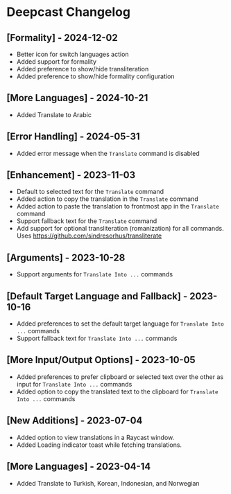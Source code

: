 # Deepcast Changelog

## [Formality] - 2024-12-02
- Better icon for switch languages action
- Added support for formality
- Added preference to show/hide transliteration
- Added preference to show/hide formality configuration

## [More Languages] - 2024-10-21

- Added Translate to Arabic

## [Error Handling] - 2024-05-31
- Added error message when the `Translate` command is disabled

## [Enhancement] - 2023-11-03
- Default to selected text for the `Translate` command
- Added action to copy the translation in the `Translate` command
- Added action to paste the translation to frontmost app in the `Translate` command
- Support fallback text for the `Translate` command
- Add support for optional transliteration (romanization) for all commands. Uses https://github.com/sindresorhus/transliterate

## [Arguments] - 2023-10-28
- Support arguments for `Translate Into ...` commands

## [Default Target Language and Fallback] - 2023-10-16
- Added preferences to set the default target language for `Translate Into ...` commands
- Support fallback text for `Translate Into ...` commands

## [More Input/Output Options] - 2023-10-05

- Added preferences to prefer clipboard or selected text over the other as input for `Translate Into ...` commands
- Added option to copy the translated text to the clipboard for `Translate Into ...` commands

## [New Additions] - 2023-07-04

- Added option to view translations in a Raycast window.
- Added Loading indicator toast while fetching translations.

## [More Languages] - 2023-04-14

- Added Translate to Turkish, Korean, Indonesian, and Norwegian 
